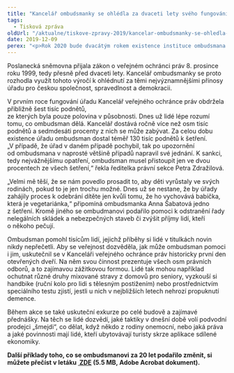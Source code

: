 ```yaml
---
title: "Kancelář ombudsmanky se ohlédla za dvaceti lety svého fungování  a poprvé otevřela dveře veřejnosti"
tags:
  - Tisková zpráva
oldUrl: "/aktualne/tiskove-zpravy-2019/kancelar-ombudsmanky-se-ohledla-za-dvaceti-lety-sveho-fungovani-a-poprve-otevrela-dvere-ve"
date: 2019-12-09
perex: "<p>Rok 2020 bude dvacátým rokem existence instituce ombudsmana. Kancelář veřejného ochránce práv proto otevřela své dveře veřejnosti. Formou přednášek a zážitků lidem ukazuje, co všechno se jí za dvě dekády podařilo změnit k lepšímu – od nepříznivých osudů jednotlivců až po systémové problémy. </p>"
---
```


<!-- imported from the old website -->

<p>Poslanecká sněmovna přijala zákon o veřejném ochránci práv 8. prosince roku 1999, tedy přesně před dvaceti lety. Kancelář ombudsmanky se proto rozhodla využít tohoto výročí k ohlédnutí za těmi nejvýznamnějšími přínosy úřadu pro českou společnost, spravedlnost a demokracii. </p> <p>V prvním roce fungování úřadu Kancelář veřejného ochránce práv obdržela přibližně šest tisíc podnětů, <br /> ze kterých byla pouze polovina v působnosti. Dnes už lidé lépe rozumí tomu, co ombudsman dělá. Kancelář dostává ročně více než osm tisíc podnětů a sedmdesáti procenty z nich se může zabývat. Za celou dobu <br /> existence úřadu ombudsman dostal téměř 130 tisíc podnětů k šetření. „V případě, že úřad v daném případě pochybil, tak po upozornění od ombudsmana v naprosté většině případů napravil své jednání. K sankci, tedy nejvážnějšímu opatření, ombudsman musel přistoupit jen ve dvou procentech ze všech šetření,“ řekla ředitelka právní sekce Petra Zdražilová. </p> <p>„Velmi mě těší, že se nám povedlo prosadit to, aby děti vyrůstaly ve svých rodinách, pokud to je jen trochu možné. Dnes už se nestane, že by úřady zahájily proces k odebrání dítěte jen kvůli tomu, že ho vychovává babička, která je vegetariánka,“ připomíná ombudsmanka Anna Šabatová jedno z šetření. Kromě jiného se ombudmanovi podařilo pomoci k odstranění řady nelegálních skládek a nebezpečných staveb či zvýšit příjmy lidí, kteří o někoho pečují. </p> <p>Ombudsman pomohl tisícům lidí, jejichž příběhy si lidé v titulkách novin nikdy nepřečetli. Aby se veřejnost dozvěděla, jak může ombudsman pomoci i jim, uskutečnil se v Kanceláři veřejného ochránce práv historicky první den otevřených dveří. Na něm svou činnost prezentuje všech osm právních odborů, a to zajímavou zážitkovou formou. Lidé tak mohou například ochutnat různé druhy mixované stravy z domovů pro seniory, vyzkouší si handbike (ruční kolo pro lidi s tělesným postižením) nebo prostřednictvím speciálního testu zjistí, jestli u nich v nejbližších letech nehrozí propuknutí demence. </p> <p>Během akce se také uskuteční exkurze po celé budově a zajímavé přednášky. Na těch se lidé dozvědí, jaké taktiky v dnešní době volí podvodní prodejci „šmejdi“, co dělat, když někdo z rodiny onemocní, nebo jaká práva a jaké povinnosti mají lidé, kteří ubytovávají turisty skrze aplikace sdílené ekonomiky.</p> <p><b>Další příklady toho, co se ombudsmanovi za 20 let podařilo změnit, si můžete přečíst v letáku <a title="Otevření do nového okna" href="/uploads-import/Letaky/Letak_20_let_ombudsmana.pdf" target="_blank"><img alt="" src="https://www.ochrance.cz/typo3/ext/od_linkdesc/icons/pdf.gif" class="od_linkdesc_icon" /> ZDE</a> (5.5 MB, Adobe Acrobat dokument).</b></p>
